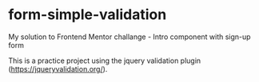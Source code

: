 # form-simple-validation
My solution to Frontend Mentor challange - Intro component with sign-up form

This is a practice project using the jquery validation plugin (https://jqueryvalidation.org/).
